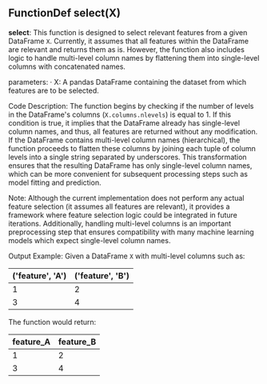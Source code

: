 ## FunctionDef select(X)
**select**: This function is designed to select relevant features from a given DataFrame `X`. Currently, it assumes that all features within the DataFrame are relevant and returns them as is. However, the function also includes logic to handle multi-level column names by flattening them into single-level columns with concatenated names.

parameters:
· X: A pandas DataFrame containing the dataset from which features are to be selected.

Code Description: The function begins by checking if the number of levels in the DataFrame's columns (`X.columns.nlevels`) is equal to 1. If this condition is true, it implies that the DataFrame already has single-level column names, and thus, all features are returned without any modification. If the DataFrame contains multi-level column names (hierarchical), the function proceeds to flatten these columns by joining each tuple of column levels into a single string separated by underscores. This transformation ensures that the resulting DataFrame has only single-level column names, which can be more convenient for subsequent processing steps such as model fitting and prediction.

Note: Although the current implementation does not perform any actual feature selection (it assumes all features are relevant), it provides a framework where feature selection logic could be integrated in future iterations. Additionally, handling multi-level columns is an important preprocessing step that ensures compatibility with many machine learning models which expect single-level column names.

Output Example: Given a DataFrame `X` with multi-level columns such as:

| ('feature', 'A') | ('feature', 'B') |
|------------------|------------------|
| 1                | 2                |
| 3                | 4                |

The function would return:

| feature_A | feature_B |
|-----------|-----------|
| 1         | 2         |
| 3         | 4         |
